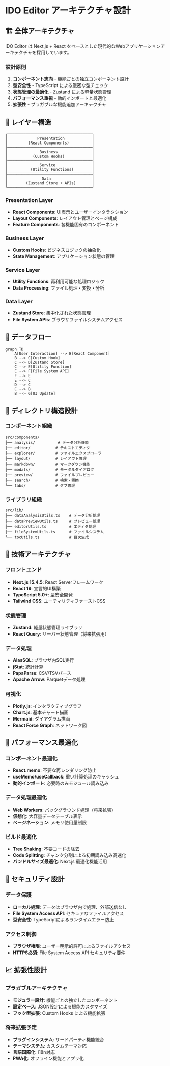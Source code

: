 # IDO Editor アーキテクチャ設計

## 🏗️ 全体アーキテクチャ

IDO Editor は Next.js + React をベースとした現代的なWebアプリケーションアーキテクチャを採用しています。

### 設計原則

1. **コンポーネント志向** - 機能ごとの独立コンポーネント設計
2. **型安全性** - TypeScript による厳密な型チェック
3. **状態管理の最適化** - Zustand による軽量状態管理
4. **パフォーマンス重視** - 動的インポートと最適化
5. **拡張性** - プラガブルな機能追加アーキテクチャ

## 📱 レイヤー構造

```
┌─────────────────────────────────────┐
│             Presentation            │
│         (React Components)          │
├─────────────────────────────────────┤
│              Business               │
│           (Custom Hooks)            │
├─────────────────────────────────────┤
│              Service                │
│          (Utility Functions)        │
├─────────────────────────────────────┤
│               Data                  │
│        (Zustand Store + APIs)       │
└─────────────────────────────────────┘
```

### Presentation Layer
- **React Components**: UI表示とユーザーインタラクション
- **Layout Components**: レイアウト管理とページ構成
- **Feature Components**: 各機能固有のコンポーネント

### Business Layer
- **Custom Hooks**: ビジネスロジックの抽象化
- **State Management**: アプリケーション状態の管理

### Service Layer
- **Utility Functions**: 再利用可能な処理ロジック
- **Data Processing**: ファイル処理・変換・分析

### Data Layer
- **Zustand Store**: 集中化された状態管理
- **File System APIs**: ブラウザファイルシステムアクセス

## 🔄 データフロー

```mermaid
graph TD
    A[User Interaction] --> B[React Component]
    B --> C[Custom Hook]
    C --> D[Zustand Store]
    C --> E[Utility Function]
    E --> F[File System API]
    F --> E
    E --> C
    D --> C
    C --> B
    B --> G[UI Update]
```

## 📂 ディレクトリ構造設計

### コンポーネント組織
```
src/components/
├── analysis/          # データ分析機能
├── editor/           # テキストエディタ
├── explorer/         # ファイルエクスプローラ
├── layout/           # レイアウト管理
├── markdown/         # マークダウン機能
├── modals/           # モーダルダイアログ
├── preview/          # ファイルプレビュー
├── search/           # 検索・置換
└── tabs/             # タブ管理
```

### ライブラリ組織
```
src/lib/
├── dataAnalysisUtils.ts    # データ分析処理
├── dataPreviewUtils.ts     # プレビュー処理
├── editorUtils.ts          # エディタ処理
├── fileSystemUtils.ts      # ファイルシステム
└── tocUtils.ts             # 目次生成
```

## 🔧 技術アーキテクチャ

### フロントエンド
- **Next.js 15.4.5**: React Serverフレームワーク
- **React 19**: 宣言的UI構築
- **TypeScript 5.0+**: 型安全開発
- **Tailwind CSS**: ユーティリティファーストCSS

### 状態管理
- **Zustand**: 軽量状態管理ライブラリ
- **React Query**: サーバー状態管理（将来拡張用）

### データ処理
- **AlasSQL**: ブラウザ内SQL実行
- **jStat**: 統計計算
- **PapaParse**: CSV/TSVパース
- **Apache Arrow**: Parquetデータ処理

### 可視化
- **Plotly.js**: インタラクティブグラフ
- **Chart.js**: 基本チャート描画
- **Mermaid**: ダイアグラム描画
- **React Force Graph**: ネットワーク図

## 🚀 パフォーマンス最適化

### コンポーネント最適化
- **React.memo**: 不要な再レンダリング防止
- **useMemo/useCallback**: 重い計算処理のキャッシュ
- **動的インポート**: 必要時のみモジュール読み込み

### データ処理最適化
- **Web Workers**: バックグラウンド処理（将来拡張）
- **仮想化**: 大容量データテーブル表示
- **ページネーション**: メモリ使用量制限

### ビルド最適化
- **Tree Shaking**: 不要コードの除去
- **Code Splitting**: チャンク分割による初期読み込み高速化
- **バンドルサイズ最適化**: Next.js 最適化機能活用

## 🔐 セキュリティ設計

### データ保護
- **ローカル処理**: データはブラウザ内で処理、外部送信なし
- **File System Access API**: セキュアなファイルアクセス
- **型安全性**: TypeScriptによるランタイムエラー防止

### アクセス制御
- **ブラウザ権限**: ユーザー明示的許可によるファイルアクセス
- **HTTPS必須**: File System Access API セキュリティ要件

## 📈 拡張性設計

### プラガブルアーキテクチャ
- **モジュラー設計**: 機能ごとの独立したコンポーネント
- **設定ベース**: JSON設定による機能カスタマイズ
- **フック型拡張**: Custom Hooks による機能拡張

### 将来拡張予定
- **プラグインシステム**: サードパーティ機能統合
- **テーマシステム**: カスタムテーマ対応
- **言語国際化**: i18n対応
- **PWA化**: オフライン機能とアプリ化